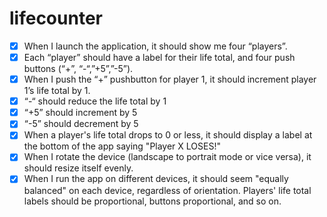 # lifecounter


- [x] When I launch the application, it should show me four “players”. 
- [x] Each “player” should have a label for their life total, and four push buttons (“+”, “-“,”+5”,”-5”).
- [x] When I push the “+” pushbutton for player 1, it should increment player 1’s life total by 1.
- [x] “-“ should reduce the life total by 1
- [x] “+5” should increment by 5
- [x] “-5” should decrement by 5
- [x] When a player's life total drops to 0 or less, it should display a label at the bottom of the app saying "Player X LOSES!"
- [x] When I rotate the device (landscape to portrait mode or vice versa), it should resize itself evenly.
- [x] When I run the app on different devices, it should seem "equally balanced" on each device, regardless of orientation. Players' life total labels should be proportional, buttons proportional, and so on.
